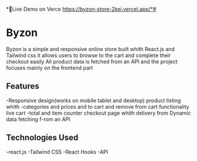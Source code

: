 
*🔗Live Demo on Verce https://byzon-store-2kei.vercel.app/*#



# Byzon 

Byzon is a simple and responsive online store built whith React.js and Tailwind css it allows users to browse to the cart and complete their checkout easily All product data is fetched from an API and the project focuses mainly on the frontend part

## Features
-Responsive design(works on mobile tablet and desktop) product listing whith -categories and prices and to cart and remove from cart functionality live cart -total and item counter checkout page whith delivery from Dynamic data fetching f-rom an API

## Technologies Used

-react.js
-Tailwind CSS
-React Hooks
-API
